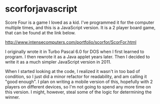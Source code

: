 # scorforjavascript
Score Four is a game I loved as a kid.  I've programmed it for the computer multiple times, and this is a JavaScript version.  It is a 2 player board game, that can be found at the link below.

http://www.intensecomputers.com/portfolio/scorfor/ScorFor.html

I originally wrote it in Turbo Pascal 6.0 for DOS when I first learned to program.  I then rewrote it as a Java applet years later.  Then I decided to write it as a much simpler JavaScript version in 2011.

When I started looking at the code, I realized it wasn't in too bad of condition, so I just did a minor refactor for readability, and am calling it "good enough".  I plan on writing a mobile version of this, hopefully with 2 players on different devices, so I'm not going to spend any more time on this version.  I might, however, steal some of the logic for determining the winner.
